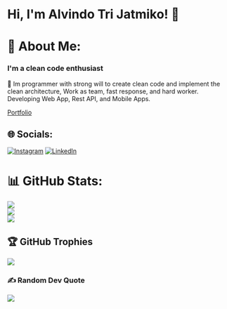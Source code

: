 
# Hi, I'm Alvindo Tri Jatmiko! 👋

# 💫 About Me:
### I'm a clean code enthusiast
🔭 Im programmer with strong will to create clean code and implement
the clean architecture, Work as team, fast response, and hard worker. Developing Web App, Rest API, and Mobile Apps. 

[Portfolio](https://porto-alvindo.vercel.app/)

## 🌐 Socials:
[![Instagram](https://img.shields.io/badge/Instagram-%23E4405F.svg?logo=Instagram&logoColor=white)](https://instagram.com/alvindotri.j) [![LinkedIn](https://img.shields.io/badge/LinkedIn-%230077B5.svg?logo=linkedin&logoColor=white)](https://linkedin.com/in/alvindo-tri-jatmiko-3848441b8) 

# 📊 GitHub Stats:
![](https://github-readme-stats.vercel.app/api?username=Garongan&theme=transparent&hide_border=false&include_all_commits=false&count_private=false)<br/>
![](https://github-readme-streak-stats.herokuapp.com/?user=Garongan&theme=transparent&hide_border=false)<br/>
![](https://github-readme-stats.vercel.app/api/top-langs/?username=Garongan&theme=transparent&hide_border=false&include_all_commits=false&count_private=false&layout=compact)

## 🏆 GitHub Trophies
![](https://github-profile-trophy.vercel.app/?username=Garongan&theme=transparent&no-frame=false&no-bg=true&margin-w=4)

### ✍️ Random Dev Quote
![](https://quotes-github-readme.vercel.app/api?type=horizontal&theme=radical)
